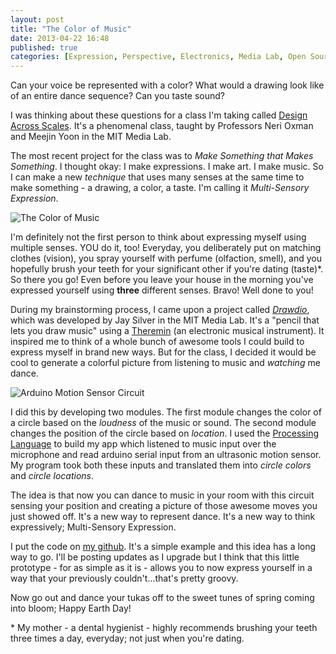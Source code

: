 ```yaml
---
layout: post
title: "The Color of Music"
date: 2013-04-22 16:48
published: true
categories: [Expression, Perspective, Electronics, Media Lab, Open Source]
---
```


Can your voice be represented with a color? What would a drawing look like of an entire dance sequence? Can you taste sound? 

I was thinking about these questions for a class I'm taking called <a href='http://web.mit.edu/4.110j/www/' target='_BLANK'>Design Across Scales</a>. It's a phenomenal class, taught by Professors Neri Oxman and Meejin Yoon in the MIT Media Lab. 

The most recent project for the class was to _Make Something that Makes Something_. I thought okay: I make expressions. I make art. I make music. So I can make a new _technique_ that uses many senses at the same time to make something - a drawing, a color, a taste. I'm calling it _Multi-Sensory Expression_. 

<!-- more -->

<img class="img-responsive img-rounded rounded mx-auto d-block border postImg" src="{{ site.url }}{{ site.post_img_path }}/color_of_music.jpg" alt="The Color of Music">

I'm definitely not the first person to think about expressing myself using multiple senses. YOU do it, too! Everyday, you deliberately put on matching clothes (vision), you spray yourself with perfume (olfaction, smell), and you hopefully brush your teeth for your significant other if you're dating (taste)*. So there you go! Even before you leave your house in the morning you've expressed yourself using __three__ different senses. Bravo! Well done to you!

During my brainstorming process, I came upon a project called <a href='http://web.media.mit.edu/~silver/drawdio/' target='_BLANK'>_Drawdio_</a>, which was developed by Jay Silver in the MIT Media Lab. It's a  "pencil that lets you draw music" using a <a href='http://en.wikipedia.org/wiki/Theremin' target='_BLANK'>Theremin</a> (an electronic musical instrument). It inspired me to think of a whole bunch of awesome tools I could build to express myself in brand new ways. But for the class, I decided it would be cool to generate a colorful picture from listening to music and _watching_ me dance. 

<img class="img-responsive img-rounded rounded mx-auto d-block border postImg" src="{{ site.url }}{{ site.post_img_path }}/arduino_motion_sensor.jpg" alt="Arduino Motion Sensor Circuit">

I did this by developing two modules. The first module changes the color of a circle based on the _loudness_ of the music or sound. The second module changes the position of the circle based on _location_. I used the <a href='http://www.processing.org/' target='_BLANK'>Processing Language</a> to build my app which listened to music input over the microphone and read arduino serial input from an ultrasonic motion sensor. My program took both these inputs and translated them into _circle colors_ and _circle locations_. 

The idea is that now you can dance to music in your room with this circuit sensing your position and creating a picture of those awesome moves you just showed off. It's a new way to represent dance. It's a new way to think expressively; Multi-Sensory Expression.

I put the code on <a href='https://github.com/tribbettz/multi-sensory-expression' target='_BLANK'>my github</a>. It's a simple example and this idea has a long way to go. I'll be posting updates as I upgrade but I think that this little prototype - for as simple as it is - allows you to now express yourself in a way that your previously couldn't...that's pretty groovy.

Now go out and dance your tukas off to the sweet tunes of spring coming into bloom; Happy Earth Day!

\* My mother - a dental hygienist - highly recommends brushing your teeth three times a day, everyday; not just when you're dating.
